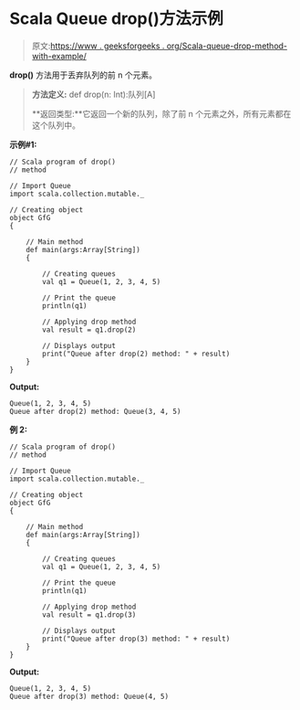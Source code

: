 # Scala Queue drop()方法示例

> 原文:[https://www . geeksforgeeks . org/Scala-queue-drop-method-with-example/](https://www.geeksforgeeks.org/scala-queue-drop-method-with-example/)

**drop()** 方法用于丢弃队列的前 n 个元素。

> **方法定义:** def drop(n: Int):队列[A]
> 
> **返回类型:**它返回一个新的队列，除了前 n 个元素之外，所有元素都在这个队列中。

**示例#1:**

```
// Scala program of drop() 
// method 

// Import Queue  
import scala.collection.mutable._

// Creating object 
object GfG 
{ 

    // Main method 
    def main(args:Array[String]) 
    { 

        // Creating queues 
        val q1 = Queue(1, 2, 3, 4, 5) 

        // Print the queue
        println(q1)

        // Applying drop method 
        val result = q1.drop(2) 

        // Displays output 
        print("Queue after drop(2) method: " + result)
    } 
} 
```

**Output:**

```
Queue(1, 2, 3, 4, 5)
Queue after drop(2) method: Queue(3, 4, 5)

```

**例 2:**

```
// Scala program of drop() 
// method 

// Import Queue  
import scala.collection.mutable._

// Creating object 
object GfG 
{ 

    // Main method 
    def main(args:Array[String]) 
    { 

        // Creating queues 
        val q1 = Queue(1, 2, 3, 4, 5) 

        // Print the queue
        println(q1)

        // Applying drop method 
        val result = q1.drop(3) 

        // Displays output 
        print("Queue after drop(3) method: " + result)
    } 
} 
```

**Output:**

```
Queue(1, 2, 3, 4, 5)
Queue after drop(3) method: Queue(4, 5)

```